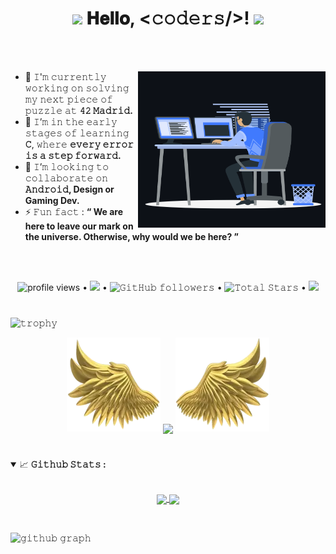 <h1 align="center">
  <img src="GIF/Earth.gif" width="24px">
  𝐇𝐞𝐥𝐥𝐨, &lt;𝚌𝚘𝚍𝚎𝚛𝚜/&gt;!
  <img src="GIF/Hi.gif" width="40px" />
</h1>

<br/>
<br/>

<p><img align="right" height="250" width="300" src="https://raw.githubusercontent.com/SubhadeepZilong/SubhadeepZilong/main/icons/animation_500_kxa883sd.gif" alt="SubhadeepZilong" /></p>



- 🔭 𝙸'𝚖 𝚌𝚞𝚛𝚛𝚎𝚗𝚝𝚕𝚢 𝚠𝚘𝚛𝚔𝚒𝚗𝚐 𝚘𝚗 𝚜𝚘𝚕𝚟𝚒𝚗𝚐 𝚖𝚢 𝚗𝚎𝚡𝚝 𝚙𝚒𝚎𝚌𝚎 𝚘𝚏 𝚙𝚞𝚣𝚣𝚕𝚎 𝚊𝚝 **𝟺𝟸 𝙼𝚊𝚍𝚛𝚒𝚍.**
- 🌱 𝙸’𝚖 𝚒𝚗 𝚝𝚑𝚎 𝚎𝚊𝚛𝚕𝚢 𝚜𝚝𝚊𝚐𝚎𝚜 𝚘𝚏 𝚕𝚎𝚊𝚛𝚗𝚒𝚗𝚐 **𝙲**, 𝚠𝚑𝚎𝚛𝚎 **𝚎𝚟𝚎𝚛𝚢 𝚎𝚛𝚛𝚘𝚛 𝚒𝚜 𝚊 𝚜𝚝𝚎𝚙 𝚏𝚘𝚛𝚠𝚊𝚛𝚍.** 
- 👯 𝙸’𝚖 𝚕𝚘𝚘𝚔𝚒𝚗𝚐 𝚝𝚘 𝚌𝚘𝚕𝚕𝚊𝚋𝚘𝚛𝚊𝚝𝚎 𝚘𝚗 **𝙰𝚗𝚍𝚛𝚘𝚒𝚍, Design or Gaming Dev.**
- ⚡ 𝙵𝚞𝚗 𝚏𝚊𝚌𝚝 : **“ We are here to leave our mark on the universe. Otherwise, why would we be here? ”** 

<br/>
<br/>

<p align="center">
  <img alt = "profile views" src="https://komarev.com/ghpvc/?username=juanrome09&style=flat&color=blue"> •   
  <a href="https://user-badge.committers.top/spain/juanrome09"><img src="https://user-badge.committers.top/spain/juanrome09.svg"></a> •
  <img alt="𝙶𝚒𝚝𝙷𝚞𝚋 𝚏𝚘𝚕𝚕𝚘𝚠𝚎𝚛𝚜" src="https://img.shields.io/github/followers/juanrome09?label=Followers&style=social"> •
  <img src="https://img.shields.io/github/stars/juanrome09?label=Stars" alt="𝚃𝚘𝚝𝚊𝚕 𝚂𝚝𝚊𝚛𝚜"> •
  <a href="https://github.com/sponsors/juanrome09"><img src="https://img.shields.io/static/v1?label=Sponsor&message=%E2%9D%A4&logo=GitHub&color=%23fe8e86"/></a>
</p>

#

![𝚝𝚛𝚘𝚙𝚑𝚢](https://github-profile-trophy.vercel.app/?username=juanrome09&column=9&margin-w=15&margin-h=15&no-bg=true&no-frame=true&theme=juicyfresh)

<p align="center">
  <img height="150" width="150" src="https://github.com/juanrome09/juanrome09/blob/main/WEBP/left.webp">
  <img align="center" src="https://github-readme-streak-stats.herokuapp.com/?user=juanrome09&theme=dark&hide_border=true"/>
  <img height="150" width="150" src="https://github.com/juanrome09/juanrome09/blob/main/WEBP/right.webp">
</p>

#


<details open="">
<summary>
  <g-emoji class="g-emoji" alias="chart_with_upwards_trend" fallback-src="https://github.githubassets.com/images/icons/emoji/unicode/1f4c8.png">📈</g-emoji>
  <strong>𝙶𝚒𝚝𝚑𝚞𝚋 𝚂𝚝𝚊𝚝𝚜 : </strong>
</summary>
<br>

<p align="center">
  <a href="https://github.com/juanrome09">
    <img align="center" src="https://github-readme-stats.vercel.app/api?username=juanrome09&show_icons=true&hide_border=true&title_color=94b4a4&amp&icon_color=FFFFFF&amp&text_color=FFFFFF&amp&bg_color=000000&count_private=true&include_all_commits=true"/>
  </a>
  <a href="https://github.com/juanrome09">
    <img align="center" height="195px" src="https://github-readme-stats.vercel.app/api/top-langs/?username=juanrome09&text_color=FFFFFF&bg_color=000000&title_color=94b4a4&langs_count=15&layout=compact&hide_border=true" />
  </a>
</p>
</details>
<br>


![𝚐𝚒𝚝𝚑𝚞𝚋 𝚐𝚛𝚊𝚙𝚑](https://github-readme-activity-graph.vercel.app/graph?username=juanrome09&theme=react-dark&hide_border=true&area=true)


